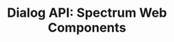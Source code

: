 ---
layout: api.njk
title: 'Dialog API: Spectrum Web Components'
displayName: Dialog
componentName: dialog
componentHeading: sp-dialog
tags:
  - component-api
---
